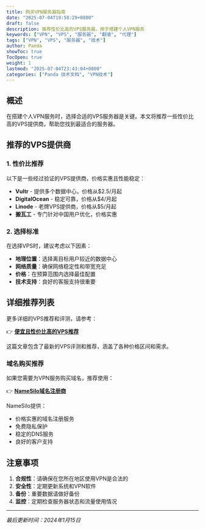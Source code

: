 ```yaml
---
title: 购买VPN服务器指南
date: "2025-07-04T19:58:29+0800"
draft: false
description: 推荐性价比高的VPS服务器，用于搭建个人VPN服务
keywords: ["VPN", "VPS", "服务器", "翻墙", "代理"]
tags: ["VPN", "VPS", "服务器", "技术"]
author: Panda
showToc: true
TocOpen: true
weight: 1
lastmod: "2025-07-04T23:43:04+0800"
categories: ["Panda 技术文档", "VPN技术"]
---
```


## 概述

在搭建个人VPN服务时，选择合适的VPS服务器是关键。本文将推荐一些性价比高的VPS提供商，帮助您找到最适合的服务器。

## 推荐的VPS提供商

### 1. 性价比推荐

以下是一些经过验证的VPS提供商，价格实惠且性能稳定：

- **Vultr** - 提供多个数据中心，价格从$2.5/月起
- **DigitalOcean** - 稳定可靠，价格从$4/月起  
- **Linode** - 老牌VPS提供商，价格从$5/月起
- **搬瓦工** - 专门针对中国用户优化，价格实惠

### 2. 选择标准

在选择VPS时，建议考虑以下因素：

- **地理位置**：选择离目标用户较近的数据中心
- **网络质量**：确保网络稳定性和带宽充足
- **价格**：在预算范围内选择最佳配置
- **技术支持**：良好的客服支持很重要

## 详细推荐列表

更多详细的VPS推荐和评测，请参考：

👉 **[便宜且性价比高的VPS推荐](https://p3terx.com/archives/cheap-and-costeffective-vps-recommended.html)**

这篇文章包含了最新的VPS评测和推荐，涵盖了各种价格区间和需求。

### 域名购买推荐

如果您需要为VPN服务购买域名，推荐使用：

👉 **[NameSilo域名注册商](https://www.namesilo.com/?rid=3e8a016zl)**

NameSilo提供：
- 价格实惠的域名注册服务
- 免费隐私保护
- 稳定的DNS服务
- 良好的客户支持

## 注意事项

1. **合规性**：请确保在您所在地区使用VPN是合法的
2. **安全性**：定期更新系统和VPN软件
3. **备份**：重要数据请做好备份
4. **监控**：定期检查服务器状态和流量使用情况

---

*最后更新时间：2024年1月15日*